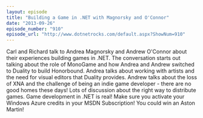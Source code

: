 ```yaml
---
layout: episode
title: "Building a Game in .NET with Magnorsky and O'Connor"
date: "2013-09-26"
episode_number: "910"
episode_url: "http://www.dotnetrocks.com/default.aspx?ShowNum=910"
---
```


Carl and Richard talk to Andrea Magnorsky and Andrew O'Connor about their experiences building games in .NET. The conversation starts out talking about the role of MonoGame and how Andrea and Andrew switched to Duality to build Honorbound. Andrea talks about working with artists and the need for visual editors that Duality provides. Andrew talks about the loss of XNA and the challenge of being an indie game developer - there are no good homes these days! Lots of discussion about the right way to distribute games. Game development in .NET is real! Make sure you activate your Windows Azure credits in your MSDN Subscription! You could win an Aston Martin!
